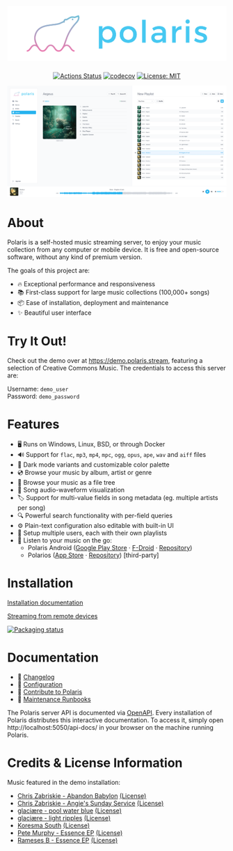 <div align="center">
  <h1><img src="res/readme/logo.png?raw=true"/></h1>

  [![Actions Status](https://github.com/agersant/polaris/workflows/Build/badge.svg)](https://github.com/agersant/polaris/actions)
  [![codecov](https://codecov.io/github/agersant/polaris/graph/badge.svg?token=EQqCmBEf2T)](https://codecov.io/github/agersant/polaris)
  [![License: MIT](https://img.shields.io/badge/License-MIT-blue.svg)](LICENSE-MIT)

  ![Polaris Web UI](res/readme/web_ui.png?raw=true "Polaris Web UI")
</div>

# About

Polaris is a self-hosted music streaming server, to enjoy your music collection from any computer or mobile device. It is free and open-source software, without any kind of premium version.

The goals of this project are:
- 🔥 Exceptional performance and responsiveness
- 📚️ First-class support for large music collections (100,000+ songs)
- 📦️ Ease of installation, deployment and maintenance
- ✨ Beautiful user interface

# Try It Out!

Check out the demo over at https://demo.polaris.stream, featuring a selection of Creative Commons Music. The credentials to access this server are:

Username: `demo_user`  
Password: `demo_password`

# Features

- 🖥️ Runs on Windows, Linux, BSD, or through Docker
- 🔊 Support for `flac`, `mp3`, `mp4`, `mpc`, `ogg`, `opus`, `ape`, `wav` and `aiff` files
- 🌈 Dark mode variants and customizable color palette
- 💿️ Browse your music by album, artist or genre
- 📂 Browse your music as a file tree
- 🌊 Song audio-waveform visualization
- 🏷️ Support for multi-value fields in song metadata (eg. multiple artists per song)
- 🔍️ Powerful search functionality with per-field queries
- ⚙️ Plain-text configuration also editable with built-in UI
- 👥 Setup multiple users, each with their own playlists
- 📱 Listen to your music on the go:
  - Polaris Android ([Google Play Store](https://play.google.com/store/apps/details?id=agersant.polaris) · [F-Droid](https://f-droid.org/packages/agersant.polaris/) · [Repository](https://github.com/agersant/polaris-android))
  - Polarios ([App Store](https://apps.apple.com/app/polarios/id1662366309) · [Repository](https://gitlab.com/elise/Polarios)) [third-party]

# Installation

[Installation documentation](docs/SETUP.md)

[Streaming from remote devices](docs/DDNS.md)

[![Packaging status](https://repology.org/badge/vertical-allrepos/polaris-streaming.svg)](https://repology.org/project/polaris-streaming/versions)

# Documentation

- 📒 [Changelog](CHANGELOG.md)
- 🔧 [Configuration](docs/CONFIGURATION.md)
- 👷 [Contribute to Polaris](docs/CONTRIBUTING.md)
- 🛟 [Maintenance Runbooks](docs/MAINTENANCE.md)

The Polaris server API is documented via [OpenAPI](https://demo.polaris.stream/api-docs/). Every installation of Polaris distributes this interactive documentation. To access it, simply open http://localhost:5050/api-docs/ in your browser on the machine running Polaris.

# Credits & License Information

Music featured in the demo installation:

- [Chris Zabriskie - Abandon Babylon](https://chriszabriskie.bandcamp.com/album/abandon-babylon) [(License)](https://creativecommons.org/licenses/by/3.0/)
- [Chris Zabriskie - Angie's Sunday Service](https://chriszabriskie.bandcamp.com/album/angies-sunday-service) [(License)](https://creativecommons.org/licenses/by/3.0/)
- [glaciære - pool water blue](https://steviasphere.bandcamp.com/album/pool-water-blue) [(License)](https://creativecommons.org/licenses/by/3.0/)
- [glaciære - light ripples](https://steviasphere.bandcamp.com/album/light-ripples) [(License)](https://creativecommons.org/licenses/by/3.0/)
- [Koresma South](https://koresma.bandcamp.com/album/south) [(License)](https://creativecommons.org/licenses/by-nc-sa/3.0/)
- [Pete Murphy - Essence EP](https://petemurphy.bandcamp.com/album/falling-down-the-fred-astaires-solo-jazz-piano) [(License)](https://creativecommons.org/licenses/by-nc-sa/3.0/)
- [Rameses B - Essence EP](https://ramesesb.bandcamp.com/album/essence-ep) [(License)](https://creativecommons.org/licenses/by-nc-nd/3.0/)
